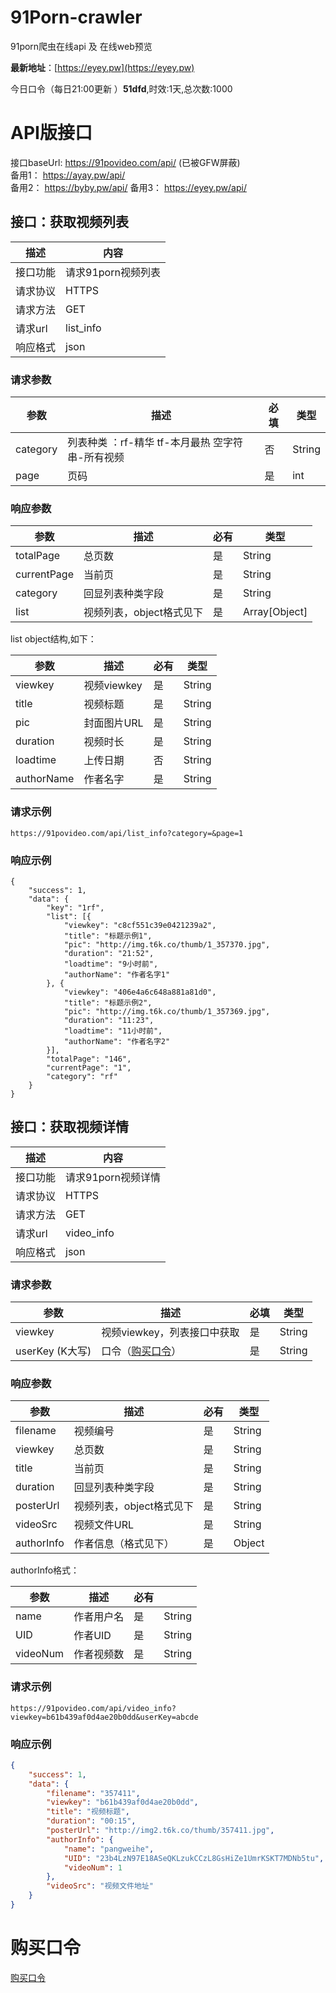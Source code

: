 # 91Porn-crawler
91porn爬虫在线api 及 在线web预览

**最新地址**：[https://eyey.pw](https://eyey.pw)

今日口令（每日21:00更新 ）**51dfd**,时效:1天,总次数:1000

# API版接口 

接口baseUrl: https://91povideo.com/api/ (已被GFW屏蔽)  
备用1： https://ayay.pw/api/  
备用2： https://byby.pw/api/ 
备用3： https://eyey.pw/api/ 

## 接口：获取视频列表
| 描述     | 内容               |
| -------- | ------------------ |
| 接口功能 | 请求91porn视频列表 |
| 请求协议 | HTTPS              |
| 请求方法 | GET                |
| 请求url  | list_info          |
| 响应格式 | json               |

### 请求参数

| 参数     | 描述                                             | 必填 | 类型   |
| -------- | ------------------------------------------------ | ---- | ------ |
| category | 列表种类 ：rf-精华 tf-本月最热 空字符串-所有视频 | 否   | String |
| page     | 页码                                             | 是   | int    |

### 响应参数

| 参数        | 描述                     | 必有 | 类型          |
| ----------- | ------------------------ | ---- | ------------- |
| totalPage   | 总页数                   | 是   | String        |
| currentPage | 当前页                   | 是   | String        |
| category    | 回显列表种类字段         | 是   | String        |
| list        | 视频列表，object格式见下 | 是   | Array[Object] |

list object结构,如下：

| 参数       | 描述        | 必有 | 类型   |
| ---------- | ----------- | ---- | ------ |
| viewkey    | 视频viewkey | 是   | String |
| title      | 视频标题    | 是   | String |
| pic        | 封面图片URL | 是   | String |
| duration   | 视频时长    | 是   | String |
| loadtime   | 上传日期    | 否   | String |
| authorName | 作者名字    | 是   | String |

### 请求示例

```
https://91povideo.com/api/list_info?category=&page=1
```

### 响应示例


```
{
	"success": 1,
	"data": {
		"key": "1rf",
		"list": [{
			"viewkey": "c8cf551c39e0421239a2",
			"title": "标题示例1",
			"pic": "http://img.t6k.co/thumb/1_357370.jpg",
			"duration": "21:52",
			"loadtime": "9小时前",
			"authorName": "作者名字1"
		}, {
			"viewkey": "406e4a6c648a881a81d0",
			"title": "标题示例2",
			"pic": "http://img.t6k.co/thumb/1_357369.jpg",
			"duration": "11:23",
			"loadtime": "11小时前",
			"authorName": "作者名字2"
		}],
		"totalPage": "146",
		"currentPage": "1",
		"category": "rf"
	}
}
```

## 接口：获取视频详情

| 描述     | 内容               |
| -------- | ------------------ |
| 接口功能 | 请求91porn视频详情 |
| 请求协议 | HTTPS              |
| 请求方法 | GET                |
| 请求url  | video_info         |
| 响应格式 | json               |

### 请求参数

| 参数            | 描述                                            | 必填 | 类型   |
| --------------- | ----------------------------------------------- | ---- | ------ |
| viewkey         | 视频viewkey，列表接口中获取                     | 是   | String |
| userKey (K大写) | 口令（[购买口令](https://91povideo.com/#/buy)） | 是   | String |

### 响应参数

| 参数       | 描述                     | 必有 | 类型   |
| ---------- | ------------------------ | ---- | ------ |
| filename   | 视频编号                 | 是   | String |
| viewkey    | 总页数                   | 是   | String |
| title      | 当前页                   | 是   | String |
| duration   | 回显列表种类字段         | 是   | String |
| posterUrl  | 视频列表，object格式见下 | 是   | String |
| videoSrc   | 视频文件URL              | 是   | String |
| authorInfo | 作者信息（格式见下）     | 是   | Object |

authorInfo格式：

| 参数     | 描述       | 必有 |        |
| -------- | ---------- | ---- | ------ |
| name     | 作者用户名 | 是   | String |
| UID      | 作者UID    | 是   | String |
| videoNum | 作者视频数 | 是   | String |

### 请求示例

```
https://91povideo.com/api/video_info?viewkey=b61b439af0d4ae20b0dd&userKey=abcde
```

### 响应示例

```json
{
	"success": 1,
	"data": {
		"filename": "357411",
		"viewkey": "b61b439af0d4ae20b0dd",
		"title": "视频标题",
		"duration": "00:15",
		"posterUrl": "http://img2.t6k.co/thumb/357411.jpg",
		"authorInfo": {
			"name": "pangweihe",
			"UID": "23b4LzN97E18ASeQKLzukCCzL8GsHiZe1UmrKSKT7MDNb5tu",
			"videoNum": 1
		},
		"videoSrc": "视频文件地址"
	}
}
```



# 购买口令

[购买口令](https://eyey.pw/#/buy)
